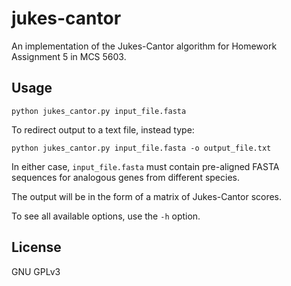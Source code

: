 jukes-cantor
============

An implementation of the Jukes-Cantor algorithm for Homework Assignment 5 in MCS 5603.

## Usage ##

    python jukes_cantor.py input_file.fasta

To redirect output to a text file, instead type:

    python jukes_cantor.py input_file.fasta -o output_file.txt

In either case, `input_file.fasta` must contain pre-aligned FASTA sequences for analogous genes from different species.

The output will be in the form of a matrix of Jukes-Cantor scores.

To see all available options, use the `-h` option.

## License ##

GNU GPLv3
